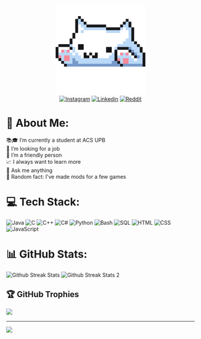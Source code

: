 <section align="center">
  <div>
    <img src="./cat_dev.gif" alt="Dev cat" width="240" height="240"/>
  </div>
  <div>
    <a href="https://instagram.com/nl8_robert" target="_blank"><img src="https://img.shields.io/badge/Instagram-%23E4405F.svg?logo=Instagram&logoColor=white" alt="Instagram"/></a>
    <a href="https://linkedin.com/in/george-robert-nenciu" target="_blank"><img src="https://img.shields.io/badge/LinkedIn-%230077B5.svg?logo=linkedin&logoColor=white" alt="Linkedin"/></a>
    <a href="https://reddit.com/user/Lucky8boyRo" target="_blank"><img src="https://img.shields.io/badge/Reddit-%23FF4500.svg?logo=Reddit&logoColor=white" alt="Reddit"/></a>
  </div>
</section>

# 💜 About Me:
📚🎓 I’m currently a student at ACS UPB<br>💼 I’m looking for a job<br>🤝 I’m a friendly person<br>📈 I always want to learn more<br>💭 Ask me anything<br>🦢 Random fact: I've made mods for a few games

# 💻 Tech Stack:
<section style="display: inline-block;">
  <img src="https://cdn.jsdelivr.net/gh/devicons/devicon@latest/icons/java/java-original.svg" width="40" height="40" alt="Java">
  <img src="https://cdn.jsdelivr.net/gh/devicons/devicon@latest/icons/c/c-original.svg" width="40" height="40" alt="C">
  <img src="https://cdn.jsdelivr.net/gh/devicons/devicon@latest/icons/cplusplus/cplusplus-original.svg" width="40" height="40" alt="C++"/>
  <img src="https://cdn.jsdelivr.net/gh/devicons/devicon@latest/icons/csharp/csharp-original.svg" width="40" height="40" alt="C#"/>
  <img src="https://cdn.jsdelivr.net/gh/devicons/devicon@latest/icons/python/python-original.svg" width="40" height="40" alt="Python"/>
  <img src="https://cdn.jsdelivr.net/gh/devicons/devicon@latest/icons/bash/bash-original.svg" width="40" height="40" alt="Bash"/>
  <img src="https://cdn.jsdelivr.net/gh/devicons/devicon@latest/icons/azuresqldatabase/azuresqldatabase-original.svg" width="40" height="40" alt="SQL" />
  <img src="https://cdn.jsdelivr.net/gh/devicons/devicon@latest/icons/html5/html5-original.svg" width="40" height="40" alt="HTML"/>
  <img src="https://cdn.jsdelivr.net/gh/devicons/devicon@latest/icons/css3/css3-original.svg" width="40" height="40" alt="CSS"/>
  <img src="https://cdn.jsdelivr.net/gh/devicons/devicon@latest/icons/javascript/javascript-original.svg" width="40" height="40" alt="JavaScript"/>
</section>
          

# 📊 GitHub Stats:
<section style="display:inline-block;">
  <img src="https://github-readme-streak-stats.herokuapp.com/?user=robertnen&theme=dark&hide_border=false" width="396" height="156" style="margin:0px;" alt="Github Streak Stats"/>
  <img src="https://github-readme-stats.vercel.app/api/top-langs/?username=robertnen&theme=dark&hide_border=false&include_all_commits=true&count_private=true&layout=compact" width="240" height="132" style="margin:0px;" alt="Github Streak Stats 2"/>
</section>

## 🏆 GitHub Trophies
![](https://github-profile-trophy.vercel.app/?username=robertnen&theme=discord&no-frame=true&no-bg=true&margin-w=4)


---
![](https://komarev.com/ghpvc/?username=robertnen&color=blueviolet&style=for-the-badge&label=PROFILE+348&abbreviated=true)
